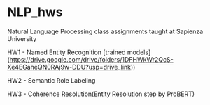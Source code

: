# NLP_hws
Natural Language Processing class assignments taught at Sapienza University

HW1 - Named Entity Recognition [trained models] (https://drive.google.com/drive/folders/1DFHWkWr2QcS-Xe4EGaheQN0RAj9w-DDU?usp=drive_link))

HW2 - Semantic Role Labeling

HW3 - Coherence Resolution(Entity Resolution step by ProBERT)
